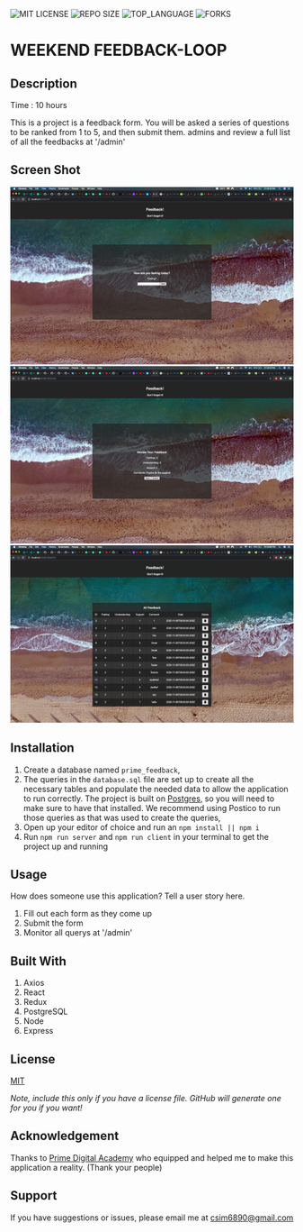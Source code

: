 ![MIT LICENSE](https://img.shields.io/github/license/scottbromander/the_marketplace.svg?style=flat-square)
![REPO SIZE](https://img.shields.io/github/repo-size/scottbromander/the_marketplace.svg?style=flat-square)
![TOP_LANGUAGE](https://img.shields.io/github/languages/top/scottbromander/the_marketplace.svg?style=flat-square)
![FORKS](https://img.shields.io/github/forks/scottbromander/the_marketplace.svg?style=social)

# WEEKEND FEEDBACK-LOOP

## Description

Time : 10 hours

This is a project is a feedback form. You will be asked a series of questions to be ranked from 1 to 5, and then submit them.
admins and review a full list of all the feedbacks at '/admin'

## Screen Shot

![Screen-Shot](SS2.png)
![Screen-Shot](SS3.png)
![Screen-Shot](SS1.png)

## Installation

1. Create a database named `prime_feedback`,
2. The queries in the `database.sql` file are set up to create all the necessary tables and populate the needed data to allow the application to run correctly. The project is built on [Postgres](https://www.postgresql.org/download/), so you will need to make sure to have that installed. We recommend using Postico to run those queries as that was used to create the queries,
3. Open up your editor of choice and run an `npm install || npm i`
4. Run `npm run server` and `npm run client` in your terminal to get the project up and running

## Usage

How does someone use this application? Tell a user story here.

1. Fill out each form as they come up
2. Submit the form
3. Monitor all querys at '/admin'

## Built With

1. Axios
2. React
3. Redux
4. PostgreSQL
5. Node
6. Express

## License

[MIT](https://choosealicense.com/licenses/mit/)

_Note, include this only if you have a license file. GitHub will generate one for you if you want!_

## Acknowledgement

Thanks to [Prime Digital Academy](www.primeacademy.io) who equipped and helped me to make this application a reality. (Thank your people)

## Support

If you have suggestions or issues, please email me at [csim6890@gmail.com](www.google.com)
